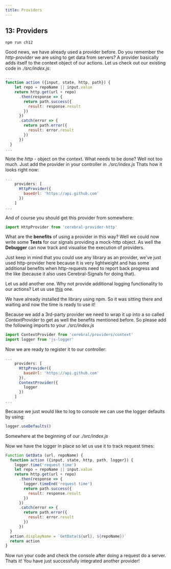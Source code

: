 ```yaml
---
title: Providers
---
```


## 13: Providers

`npm run ch12`

Good news, we have already used a provider before. Do you remember the *http-provider* we are using to get data from servers? 
A provider basically adds itself to the context object of our actions. Let us check out our existing code in *./src/index.js*:
```js
...
function action ({input, state, http, path}) {
    let repo = repoName || input.value
    return http.get(url + repo)
      .then(response => {
        return path.success({
          result: response.result
        })
      })
      .catch(error => {
        return path.error({
          result: error.result
        })
      })
  }
...

``` 
Note the *http* - object on the context.
What needs to be done? Well not too much. Just add the provider in your controller in *./src/index.js*
Thats how it looks right now:
```js
...
    providers: [
      HttpProvider({
        baseUrl: 'https://api.github.com'
      })
    ]
...
```
And of course you should get this provider from somewhere:
```js
import HttpProvider from 'cerebral-provider-http'
```

What are the **benefits** of using a provider in this way?
Well we could now write some **Tests** for our signals providing a mock-http object.
As well the **Debugger** can now track and visualise the execution of providers.

Just keep in mind that you could use any library as an provider, we've just used http-provider here because it is very lightweight and has some additional benefits when http-requests need to report back progress and the like (because it also uses Cerebral-Signals for doing that).

Let us add another one. Why not provide additional logging functionality to our actions?
Let us use [this](https://github.com/jonnyreeves/js-logger) one.

We have already installed the library using npm. So it was sitting there and waiting and now the time is ready to use it!

Because we add a 3rd-party provider we need to wrap it up into a so called *ContextProvider* to get as well the benefits mentioned before.
So please add the following imports to your *./src/index.js*
```js
import ContextProvider from 'cerebral/providers/context'
import logger from 'js-logger'
```

Now we are ready to register it to our controller:
```js
...
    providers: [
      HttpProvider({
        baseUrl: 'https://api.github.com'
      }), 
      ContextProvider({
 		logger
      })
    ]
...
```

Because we just would like to log to console we can use the logger defaults by using:

```js
logger.useDefaults()
```
Somewhere at the beginning of our *./src/index.js*

Now we have the logger in place so let us use it to track request times:
```js
Function GetData (url, repoName) {
  function action ({input, state, http, path, logger}) {
    logger.time('request time')
    let repo = repoName || input.value
    return http.get(url + repo)
      .then(response => {
        logger.timeEnd('request time')
        return path.success({
          result: response.result
        })
      })
      .catch(error => {
        return path.error({
          result: error.result
        })
      })
  }
  action.displayName = `GetData(${url}, ${repoName})`
  return action
}
```
Now run your code and check the console after doing a request do a server.
Thats it! You have just successfully integrated another provider!